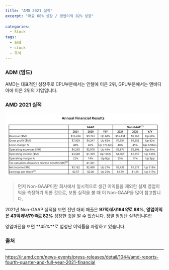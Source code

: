 ```yaml
---
title: "AMD 2021 실적"
excerpt: "매출 68% 성장 / 영업이익 82% 성장"

categories:
  - Stock
tags:
  - amd
  - stock
  - 주식
---
```

### ADM (암드)
AMD는 대표적인 성장주로 CPU부분에서는 인텔에 이은 2위, GPU부분에서는 엔비디아에 이은 2위의 기업입니다.

### AMD 2021 실적

![amd1](/assets/images/amd1.png)

> 먼저 Non-GAAP이란 회사에서 일시적으로 생긴 이익들을 제외한 실제 영업이익을 측정하기 위한 것으로,
> 보통 실적을 볼 때 이 Non-GAAP을 많이 참고합니다.

2021년 Non-GAAP 실적을 보면 전년 대비 매출은 **97억$에서 164억$로 68%**, **영업이익은 43억$에서 79억$로 82%** 성장한 것을 알 수 있습니다.
정말 엄청난 실적입니다!!

영업마진을 보면 **45%**로 엄청난 이익률을 자랑하고 있습니다.



### 출처
-------
<https://ir.amd.com/news-events/press-releases/detail/1044/amd-reports-fourth-quarter-and-full-year-2021-financial>

